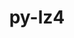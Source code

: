 ---
title: "py-lz4"
layout: cache
categories: [package, develop]
meta: {"compilers": ["gcc@11.4.0"], "num_specs": 6, "num_specs_by_stack": {"hep": 6, "root": 6}, "oss": ["ubuntu22.04"], "platforms": ["linux"], "stacks": ["hep", "root"], "targets": ["x86_64_v3"], "versions": ["4.0.2"]}
spec_details: [{"compiler": "gcc@11.4.0", "hash": "2y52yes3eeauesne2icvw5uaahh26iyf", "os": "ubuntu22.04", "platform": "linux", "size": "-", "stacks": ["hep", "root"], "target": "x86_64_v3", "variants": ["build_system=python_pip"], "versions": ["4.0.2"]}, {"compiler": "gcc@11.4.0", "hash": "7vyg333xku6nqltfy7bvujkyqfxhlaif", "os": "ubuntu22.04", "platform": "linux", "size": "-", "stacks": ["hep", "root"], "target": "x86_64_v3", "variants": ["build_system=python_pip"], "versions": ["4.0.2"]}, {"compiler": "gcc@11.4.0", "hash": "abpqfdxenn5zm4xkg6o2il6dmx6la7bt", "os": "ubuntu22.04", "platform": "linux", "size": "-", "stacks": ["hep", "root"], "target": "x86_64_v3", "variants": ["build_system=python_pip"], "versions": ["4.0.2"]}, {"compiler": "gcc@11.4.0", "hash": "ne56rovkvuoydqieggqrs4t5htlghirz", "os": "ubuntu22.04", "platform": "linux", "size": "-", "stacks": ["hep", "root"], "target": "x86_64_v3", "variants": ["build_system=python_pip"], "versions": ["4.0.2"]}, {"compiler": "gcc@11.4.0", "hash": "nqfzunjlxjvuqcmtgitstecv2rcisv62", "os": "ubuntu22.04", "platform": "linux", "size": "-", "stacks": ["hep", "root"], "target": "x86_64_v3", "variants": ["build_system=python_pip"], "versions": ["4.0.2"]}, {"compiler": "gcc@11.4.0", "hash": "xntcwcqsxb32qsqda2zuxexrzsepsdi4", "os": "ubuntu22.04", "platform": "linux", "size": "-", "stacks": ["hep", "root"], "target": "x86_64_v3", "variants": ["build_system=python_pip"], "versions": ["4.0.2"]}]
---